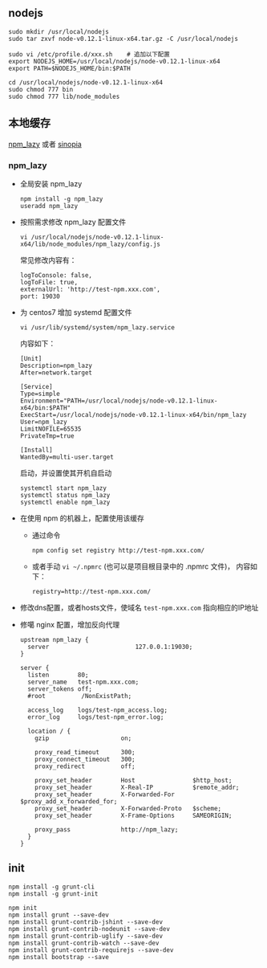 ## nodejs

```
sudo mkdir /usr/local/nodejs
sudo tar zxvf node-v0.12.1-linux-x64.tar.gz -C /usr/local/nodejs

sudo vi /etc/profile.d/xxx.sh    # 追加以下配置
export NODEJS_HOME=/usr/local/nodejs/node-v0.12.1-linux-x64
export PATH=$NODEJS_HOME/bin:$PATH

cd /usr/local/nodejs/node-v0.12.1-linux-x64
sudo chmod 777 bin
sudo chmod 777 lib/node_modules
```

## 本地缓存

[npm_lazy](https://github.com/mixu/npm_lazy) 或者 [sinopia](https://github.com/rlidwka/sinopia)

### npm_lazy

* 全局安装 npm_lazy

    ```
    npm install -g npm_lazy
    useradd npm_lazy
    ```

* 按照需求修改 npm_lazy 配置文件

    ```
    vi /usr/local/nodejs/node-v0.12.1-linux-x64/lib/node_modules/npm_lazy/config.js
    ```
    
    常见修改内容有：
    
    ```
    logToConsole: false,
    logToFile: true,
    externalUrl: 'http://test-npm.xxx.com',
    port: 19030
    ```


* 为 centos7 增加 systemd 配置文件 

    ```
    vi /usr/lib/systemd/system/npm_lazy.service
    ```

    内容如下：

    ```
    [Unit]
    Description=npm_lazy
    After=network.target

    [Service]
    Type=simple
    Environment="PATH=/usr/local/nodejs/node-v0.12.1-linux-x64/bin:$PATH"
    ExecStart=/usr/local/nodejs/node-v0.12.1-linux-x64/bin/npm_lazy
    User=npm_lazy
    LimitNOFILE=65535
    PrivateTmp=true

    [Install]
    WantedBy=multi-user.target
    ```

    启动，并设置使其开机自启动
    
    ```
    systemctl start npm_lazy
    systemctl status npm_lazy
    systemctl enable npm_lazy
    ```

* 在使用 npm 的机器上，配置使用该缓存

    * 通过命令
    
        ```
        npm config set registry http://test-npm.xxx.com/
        ```
    * 或者手动 `vi ~/.npmrc`  (也可以是项目根目录中的 .npmrc 文件)， 内容如下：
    
        ```
        registry=http://test-npm.xxx.com/
        ```
        
* 修改dns配置，或者hosts文件，使域名 `test-npm.xxx.com` 指向相应的IP地址

* 修噶 nginx 配置，增加反向代理

    ```
    upstream npm_lazy {
      server                        127.0.0.1:19030;
    }

    server {
      listen        80;
      server_name   test-npm.xxx.com; 
      server_tokens off; 
      #root          /NonExistPath;

      access_log    logs/test-npm_access.log;
      error_log     logs/test-npm_error.log;

      location / {
        gzip                    on;

        proxy_read_timeout      300;
        proxy_connect_timeout   300;
        proxy_redirect          off;

        proxy_set_header        Host                $http_host;
        proxy_set_header        X-Real-IP           $remote_addr;
        proxy_set_header        X-Forwarded-For     $proxy_add_x_forwarded_for;
        proxy_set_header        X-Forwarded-Proto   $scheme;
        proxy_set_header        X-Frame-Options     SAMEORIGIN;

        proxy_pass              http://npm_lazy;
      }
    }
    ```


## init


```
npm install -g grunt-cli
npm install -g grunt-init

npm init
npm install grunt --save-dev
npm install grunt-contrib-jshint --save-dev
npm install grunt-contrib-nodeunit --save-dev
npm install grunt-contrib-uglify --save-dev
npm install grunt-contrib-watch --save-dev
npm install grunt-contrib-requirejs --save-dev
npm install bootstrap --save
```

 


	